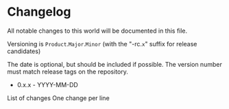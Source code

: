 # Changelog

All notable changes to this world will be documented in this file.

Versioning is `Product`.`Major`.`Minor` (with the "-rc.`x`" suffix for release candidates)

The date is optional, but should be included if possible. The version number must match release tags on the repository.

- 0.x.x - YYYY-MM-DD

List of changes
One change per line
